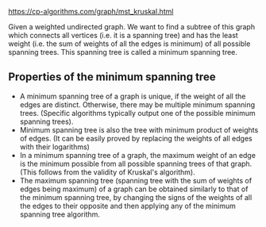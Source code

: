 https://cp-algorithms.com/graph/mst_kruskal.html

Given a weighted undirected graph. We want to find a subtree of this graph which connects all vertices (i.e. it is a spanning tree) and has the least weight (i.e. the sum of weights of all the edges is minimum) of all possible spanning trees. This spanning tree is called a minimum spanning tree.

## Properties of the minimum spanning tree
- A minimum spanning tree of a graph is unique, if the weight of all the edges are distinct. Otherwise, there may be multiple minimum spanning trees. (Specific algorithms typically output one of the possible minimum spanning trees).
- Minimum spanning tree is also the tree with minimum product of weights of edges. (It can be easily proved by replacing the weights of all edges with their logarithms)
- In a minimum spanning tree of a graph, the maximum weight of an edge is the minimum possible from all possible spanning trees of that graph. (This follows from the validity of Kruskal's algorithm).
- The maximum spanning tree (spanning tree with the sum of weights of edges being maximum) of a graph can be obtained similarly to that of the minimum spanning tree, by changing the signs of the weights of all the edges to their opposite and then applying any of the minimum spanning tree algorithm.